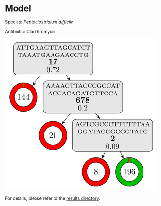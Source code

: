 
# Model

Species: *Peptoclostridium difficile*

Antibiotic: Clarithromycin

<a href="./model.pdf"><img src="./model.png" width=500 height=500 /></a>

For details, please refer to the [results directory](../../../../../results/cart_b/peptoclostridium%20difficile/clarithromycin/repeat_4/).

